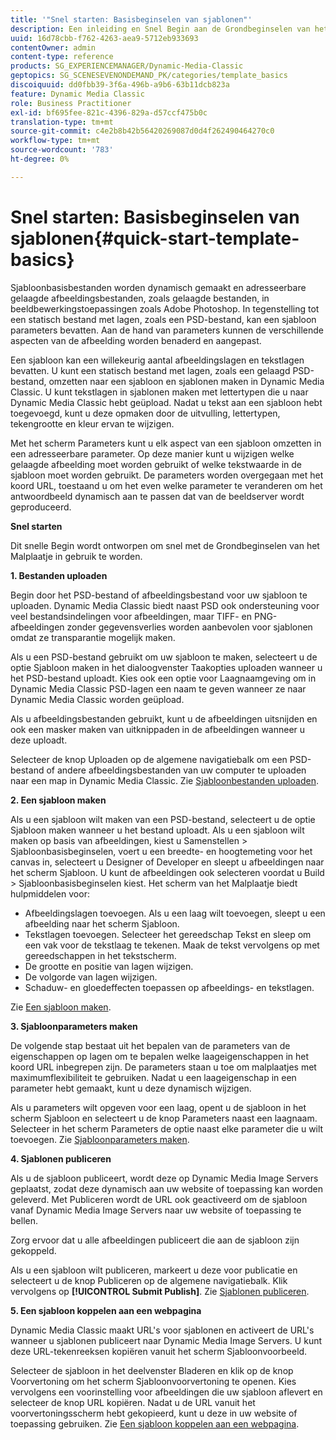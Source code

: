 ```yaml
---
title: '"Snel starten: Basisbeginselen van sjablonen"'
description: Een inleiding en Snel Begin aan de Grondbeginselen van het Malplaatje helpen u aan de slag snel.
uuid: 16d78cbb-f762-4263-aea9-5712eb933693
contentOwner: admin
content-type: reference
products: SG_EXPERIENCEMANAGER/Dynamic-Media-Classic
geptopics: SG_SCENESEVENONDEMAND_PK/categories/template_basics
discoiquuid: dd0fbb39-3f6a-496b-a9b6-63b11dcb823a
feature: Dynamic Media Classic
role: Business Practitioner
exl-id: bf695fee-821c-4396-829a-d57ccf475b0c
translation-type: tm+mt
source-git-commit: c4e2b8b42b56420269087d0d4f262490464270c0
workflow-type: tm+mt
source-wordcount: '783'
ht-degree: 0%

---
```


# Snel starten: Basisbeginselen van sjablonen{#quick-start-template-basics}

Sjabloonbasisbestanden worden dynamisch gemaakt en adresseerbare gelaagde afbeeldingsbestanden, zoals gelaagde bestanden, in beeldbewerkingstoepassingen zoals Adobe Photoshop. In tegenstelling tot een statisch bestand met lagen, zoals een PSD-bestand, kan een sjabloon parameters bevatten. Aan de hand van parameters kunnen de verschillende aspecten van de afbeelding worden benaderd en aangepast.

Een sjabloon kan een willekeurig aantal afbeeldingslagen en tekstlagen bevatten. U kunt een statisch bestand met lagen, zoals een gelaagd PSD-bestand, omzetten naar een sjabloon en sjablonen maken in Dynamic Media Classic. U kunt tekstlagen in sjablonen maken met lettertypen die u naar Dynamic Media Classic hebt geüpload. Nadat u tekst aan een sjabloon hebt toegevoegd, kunt u deze opmaken door de uitvulling, lettertypen, tekengrootte en kleur ervan te wijzigen.

Met het scherm Parameters kunt u elk aspect van een sjabloon omzetten in een adresseerbare parameter. Op deze manier kunt u wijzigen welke gelaagde afbeelding moet worden gebruikt of welke tekstwaarde in de sjabloon moet worden gebruikt. De parameters worden overgegaan met het koord URL, toestaand u om het even welke parameter te veranderen om het antwoordbeeld dynamisch aan te passen dat van de beeldserver wordt geproduceerd.

**Snel starten**

Dit snelle Begin wordt ontworpen om snel met de Grondbeginselen van het Malplaatje in gebruik te worden.

**1. Bestanden uploaden**

Begin door het PSD-bestand of afbeeldingsbestand voor uw sjabloon te uploaden. Dynamic Media Classic biedt naast PSD ook ondersteuning voor veel bestandsindelingen voor afbeeldingen, maar TIFF- en PNG-afbeeldingen zonder gegevensverlies worden aanbevolen voor sjablonen omdat ze transparantie mogelijk maken.

Als u een PSD-bestand gebruikt om uw sjabloon te maken, selecteert u de optie Sjabloon maken in het dialoogvenster Taakopties uploaden wanneer u het PSD-bestand uploadt. Kies ook een optie voor Laagnaamgeving om in Dynamic Media Classic PSD-lagen een naam te geven wanneer ze naar Dynamic Media Classic worden geüpload.

Als u afbeeldingsbestanden gebruikt, kunt u de afbeeldingen uitsnijden en ook een masker maken van uitknippaden in de afbeeldingen wanneer u deze uploadt.

Selecteer de knop Uploaden op de algemene navigatiebalk om een PSD-bestand of andere afbeeldingsbestanden van uw computer te uploaden naar een map in Dynamic Media Classic. Zie [Sjabloonbestanden uploaden](uploading-template-files.md#uploading_template_files).

**2. Een sjabloon maken**

Als u een sjabloon wilt maken van een PSD-bestand, selecteert u de optie Sjabloon maken wanneer u het bestand uploadt. Als u een sjabloon wilt maken op basis van afbeeldingen, kiest u Samenstellen > Sjabloonbasisbeginselen, voert u een breedte- en hoogtemeting voor het canvas in, selecteert u Designer of Developer en sleept u afbeeldingen naar het scherm Sjabloon. U kunt de afbeeldingen ook selecteren voordat u Build > Sjabloonbasisbeginselen kiest. Het scherm van het Malplaatje biedt hulpmiddelen voor:

* Afbeeldingslagen toevoegen. Als u een laag wilt toevoegen, sleept u een afbeelding naar het scherm Sjabloon.
* Tekstlagen toevoegen. Selecteer het gereedschap Tekst en sleep om een vak voor de tekstlaag te tekenen. Maak de tekst vervolgens op met gereedschappen in het tekstscherm.
* De grootte en positie van lagen wijzigen.
* De volgorde van lagen wijzigen.
* Schaduw- en gloedeffecten toepassen op afbeeldings- en tekstlagen.

Zie [Een sjabloon maken](creating-template.md#creating_a_template).

**3. Sjabloonparameters maken**

De volgende stap bestaat uit het bepalen van de parameters van de eigenschappen op lagen om te bepalen welke laageigenschappen in het koord URL inbegrepen zijn. De parameters staan u toe om malplaatjes met maximumflexibiliteit te gebruiken. Nadat u een laageigenschap in een parameter hebt gemaakt, kunt u deze dynamisch wijzigen.

Als u parameters wilt opgeven voor een laag, opent u de sjabloon in het scherm Sjabloon en selecteert u de knop Parameters naast een laagnaam. Selecteer in het scherm Parameters de optie naast elke parameter die u wilt toevoegen. Zie [Sjabloonparameters maken](creating-template-parameters.md#creating_template_parameters).

**4. Sjablonen publiceren**

Als u de sjabloon publiceert, wordt deze op Dynamic Media Image Servers geplaatst, zodat deze dynamisch aan uw website of toepassing kan worden geleverd. Met Publiceren wordt de URL ook geactiveerd om de sjabloon vanaf Dynamic Media Image Servers naar uw website of toepassing te bellen.

Zorg ervoor dat u alle afbeeldingen publiceert die aan de sjabloon zijn gekoppeld.

Als u een sjabloon wilt publiceren, markeert u deze voor publicatie en selecteert u de knop Publiceren op de algemene navigatiebalk. Klik vervolgens op **[!UICONTROL Submit Publish]**. Zie [Sjablonen publiceren](publishing-templates.md#publishing_templates).

**5. Een sjabloon koppelen aan een webpagina**

Dynamic Media Classic maakt URL&#39;s voor sjablonen en activeert de URL&#39;s wanneer u sjablonen publiceert naar Dynamic Media Image Servers. U kunt deze URL-tekenreeksen kopiëren vanuit het scherm Sjabloonvoorbeeld.

Selecteer de sjabloon in het deelvenster Bladeren en klik op de knop Voorvertoning om het scherm Sjabloonvoorvertoning te openen. Kies vervolgens een voorinstelling voor afbeeldingen die uw sjabloon aflevert en selecteer de knop URL kopiëren. Nadat u de URL vanuit het voorvertoningsscherm hebt gekopieerd, kunt u deze in uw website of toepassing gebruiken. Zie [Een sjabloon koppelen aan een webpagina](linking-template-web-page.md#linking_a_template_to_a_web_page).
